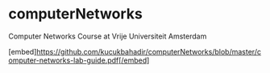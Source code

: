 # computerNetworks
 Computer Networks Course at Vrije Universiteit Amsterdam

[embed]https://github.com/kucukbahadir/computerNetworks/blob/master/computer-networks-lab-guide.pdf[/embed]

